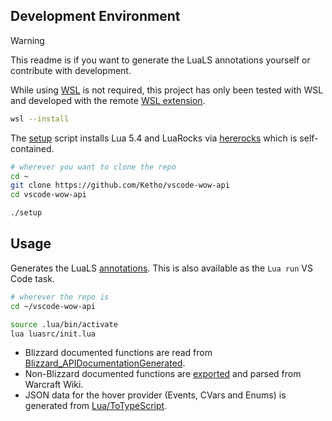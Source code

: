 ## Development Environment
> [!WARNING]  
> This readme is if you want to generate the LuaLS annotations yourself or contribute with development.

While using [WSL](https://code.visualstudio.com/docs/remote/wsl) is not required, this project has only been tested with WSL and developed with the remote [WSL extension](https://marketplace.visualstudio.com/items?itemName=ms-vscode-remote.remote-wsl).
```sh
wsl --install
```

The [setup](setup.sh) script installs Lua 5.4 and LuaRocks via [hererocks](https://github.com/luarocks/hererocks) which is self-contained.
```sh
# wherever you want to clone the repo
cd ~
git clone https://github.com/Ketho/vscode-wow-api
cd vscode-wow-api

./setup
```

## Usage
Generates the LuaLS [annotations](Annotations). This is also available as the `Lua run` VS Code task.
```sh
# wherever the repo is
cd ~/vscode-wow-api

source .lua/bin/activate
lua luasrc/init.lua
```
* Blizzard documented functions are read from [Blizzard_APIDocumentationGenerated](https://github.com/Gethe/wow-ui-source/tree/live/Interface/AddOns/Blizzard_APIDocumentationGenerated).
* Non-Blizzard documented functions are [exported](https://warcraft.wiki.gg/wiki/Special:Export) and parsed from Warcraft Wiki.
* JSON data for the hover provider (Events, CVars and Enums) is generated from [Lua/ToTypeScript](luasrc/ToTypeScript).
